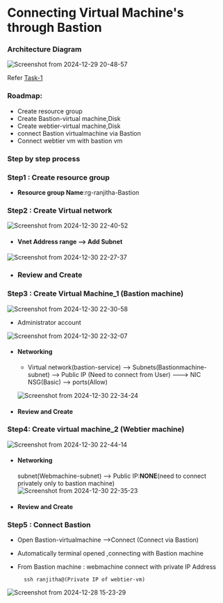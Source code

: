 
# Connecting Virtual Machine's through Bastion 

### Architecture Diagram
![Screenshot from 2024-12-29 20-48-57](https://github.com/user-attachments/assets/4bcd2f0a-3fad-4236-b3fd-835df3fe045b)




Refer [Task-1](https://github.com/Ranjitha75388/projects/blob/main/Azure/Task-1%20(Connect%20vm%20-%20SSH).md)
### Roadmap:

- Create resource group
- Create Bastion-virtual machine,Disk
- Create webtier-virtual machine,Disk
- connect Bastion virtualmachine via Bastion 
- Connect webtier vm with bastion vm

### Step by step process

### Step1 : Create resource group

  -  **Resource group Name**:rg-ranjitha-Bastion


### Step2 : Create Virtual network


![Screenshot from 2024-12-30 22-40-52](https://github.com/user-attachments/assets/b2b80dc6-b079-42f3-936e-33f06db95d3f)

- #### Vnet Address range --> Add Subnet

![Screenshot from 2024-12-30 22-27-37](https://github.com/user-attachments/assets/490d6345-06e7-48e1-ae8e-b5f1aa4f0689)

- ### Review and Create

### Step3 : Create Virtual Machine_1 (Bastion machine)

![Screenshot from 2024-12-30 22-30-58](https://github.com/user-attachments/assets/57d3adbe-d867-4e27-bf8c-ef3d9c0c140e)

  - Administrator account

![Screenshot from 2024-12-30 22-32-07](https://github.com/user-attachments/assets/2bff5bbd-3daf-478a-9eac-52c9f6e8f42c)


- #### Networking

    - Virtual network(bastion-service) --> Subnets(Bastionmachine-subnet) --> Public IP (Need to connect from User) ---> NIC NSG(Basic) --> ports(Allow)

    ![Screenshot from 2024-12-30 22-34-24](https://github.com/user-attachments/assets/2bea4191-2efb-49cd-a7bd-f8446958d072)

- #### Review and Create


### Step4: Create virtual machine_2 (Webtier machine)

  ![Screenshot from 2024-12-30 22-44-14](https://github.com/user-attachments/assets/ba66f207-d1a8-473e-a663-2ec50ae136e6)

  - #### Networking

     subnet(Webmachine-subnet) --> Public IP:**NONE**(need to connect privately only to bastion machine)
   ![Screenshot from 2024-12-30 22-35-23](https://github.com/user-attachments/assets/1d94cadb-9d52-48ca-ad62-33dbaefcbe06)

  - #### Review and Create

### Step5 : Connect Bastion

  - Open Bastion-virtualmachine -->Connect (Connect via Bastion)
  - Automatically terminal opened ,connecting with Bastion machine
  - From Bastion machine : webmachine connect with private IP Address

     ```
       ssh ranjitha@(Private IP of webtier-vm)
     ```
   ![Screenshot from 2024-12-28 15-23-29](https://github.com/user-attachments/assets/0e7605e8-4d15-486b-8153-c3f4137aa069)
